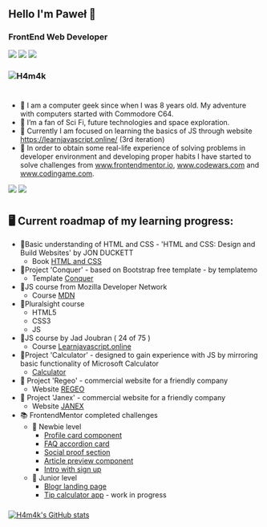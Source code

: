 # 
## Hello I'm Paweł 👋
### FrontEnd Web Developer 
![](https://img.shields.io/badge/Code-HTML5-informational?style=flat&logo=<LOGO_NAME>&logoColor=white&color=2bbc8a)
![](https://img.shields.io/badge/Code-CSS3-informational?style=flat&logo=<LOGO_NAME>&logoColor=white&color=2bbc8a)
![](https://img.shields.io/badge/Code-JavaScript-informational?style=flat&logo=<LOGO_NAME>&logoColor=white&color=2bbc8a)
### [](https://www.codewars.com/users/H4m4k) ![H4m4k](https://www.codewars.com/users/H4m4k/badges/small)
#





- 🧑 I am a computer geek since when I was 8 years old. My adventure with computers started with Commodore C64.
- 👀 I’m a fan of Sci Fi, future technologies and space exploration. 
- 🌱 Currently I am focused on learning the basics of JS through website https://learnjavascript.online/  (3rd iteration)
- 🤯  In order to obtain some real-life experience of solving problems in developer environment and developing proper habits I have started to solve challenges from www.frontendmentor.io, www.codewars.com and www.codingame.com.

<a target="_blank"
href="https://www.linkedin.com/in/pawel--janik"><img
src="https://img.shields.io/badge/-LinkedIn-0077b5?style=for-the-badge&logo=LinkedIn&logoColor=white"></img></a>
<a target="_blank"
href="mailto:pawel.janik.1983@gmail.com"><img
src="https://img.shields.io/badge/-Gmail-D14836?style=for-the-badge&logo=Gmail&logoColor=white"></img></a>



#
## 🖥️ Current roadmap of my learning progress:
+   📇Basic understanding of HTML and CSS - 'HTML and CSS: Design and Build Websites' by JON DUCKETT
     - Book [HTML and CSS](https://www.amazon.com/HTML-CSS-Design-Build-Websites/dp/1118008189)
+   📇Project 'Conquer' - based on Bootstrap free template - by templatemo
     - Template [Conquer](https://www.free-css.com/free-css-templates/page196/conquer)
+   📇JS course from Mozilla Developer Network 
     - Course [MDN](https://developer.mozilla.org/en-US/docs/Web/JavaScript/Guide)
+   📇Pluralsight course 
     -    HTML5
     -    CSS3
     -    JS
+   📇JS course by Jad Joubran ( 24 of 75 )
     - Course [Learnjavascript.online](https://learnjavascript.online/)
+   📇Project 'Calculator' - designed to gain experience with JS by mirroring basic functionality of Microsoft Calculator
     - [Calculator](https://calculator-object.vercel.app/)
+   📇 Project 'Regeo' - commercial website for a friendly company 
     - Website [REGEO](http://www.regeo.pl)
+   📇 Project 'Janex' - commercial website for a friendly company 
     - Website [JANEX](https://janex.vercel.app/)
+  📚 FrontendMentor completed challenges 
     - 📗   Newbie level
          -    [Profile card component](https://profile-card-two-psi.vercel.app/)    
          -    [FAQ accordion card](https://faq-accordion-card-snowy-chi.vercel.app/)
          -    [Social proof section](https://social-proof-section-chi-two.vercel.app/)
          -    [Article preview component](https://article-preview-component-nine-plum.vercel.app/)
          -    [Intro with sign up](https://intro-with-sign-up.vercel.app/)
     - 📙   Junior level
          -    [Blogr landing page](https://blogr-landing-page-cyan.vercel.app/)
          -    [Tip calculator app](https://vercel.com/h4m4k/tip-calculator-app-main) - work in progress

###
[![H4m4k's GitHub stats](https://github-readme-stats.vercel.app/api?username=h4m4k&count_private=true&theme=vue-dark)](https://github.com/h4m4k/github-readme-stats)


<!---
H4m4k/H4m4k is a ✨ special ✨ repository because its `README.md` (this file) appears on your GitHub profile.
You can click the Preview link to take a https://www.codewars.com/dashboard
- look at your changes.
--->
